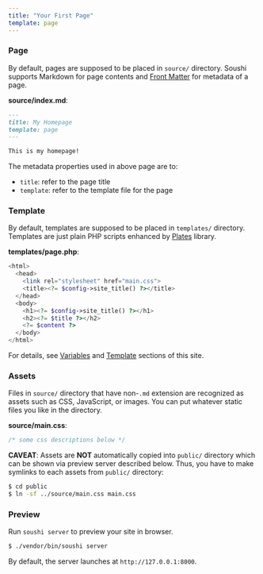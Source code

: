 ```yaml
---
title: "Your First Page"
template: page
---
```


### Page

By default, pages are supposed to be placed in `source/` directory. Soushi supports Markdown for page contents and [Front Matter](https://jekyllrb.com/docs/frontmatter/) for metadata of a page.

**source/index.md**:

```markdown
---
title: My Homepage
template: page
---

This is my homepage!
```

The metadata properties used in above page are to:

* `title`: refer to the page title
* `template`: refer to the template file for the page

### Template

By default, templates are supposed to be placed in `templates/` directory. Templates are just plain PHP scripts enhanced by [Plates](http://platesphp.com/) library.

**templates/page.php**:

```php
<html>
  <head>
    <link rel="stylesheet" href="main.css">
    <title><?= $config->site_title() ?></title>
  </head>
  <body>
    <h1><?= $config->site_title() ?></h1>
    <h2><?= $title ?></h2>
    <?= $content ?>
  </body>
</html>
```

For details, see [Variables](./variables) and [Template](./template) sections of this site.

### Assets

Files in `source/` directory that have non-`.md` extension are recognized as assets such as CSS, JavaScript, or images. You can put whatever static files you like in the directory.

**source/main.css**:

```css
/* some css descriptions below */
```

**CAVEAT**: Assets are **NOT** automatically copied into `public/` directory which can be shown via preview server described below. Thus, you have to make symlinks to each assets from `public/` directory:

```sh
$ cd public
$ ln -sf ../source/main.css main.css
```

### Preview

Run `soushi server` to preview your site in browser.

```sh
$ ./vendor/bin/soushi server
```

By default, the server launches at `http://127.0.0.1:8000`.
